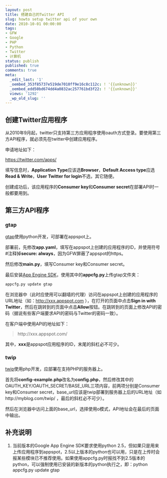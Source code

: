 ```yaml
---
layout: post
title: 搭建自己的Twitter API
slug: howto setup twitter api of your own
date: 2010-10-01 00:00:00
tags:
- GFW
- Google
- PHP
- Python
- Twitter
- 计算机
status: publish
published: true
comments: true
meta:
  _edit_last: '1'
  _oembed_353f85737e519de7010ff9e16c8c112c: ! '{{unknown}}'
  _oembed_edd50bd674dd4a0832ac257761bd3f22: ! '{{unknown}}'
  views: '1292'
  _wp_old_slug: ''
---
```

<h2> 创建Twitter应用程序 </h2>

从2010年9月起，twitter只支持第三方应用程序使用oauth方式登录。要使用第三方API程序，就必须先在twitter中创建应用程序。

申请地址如下：

https://twitter.com/apps/

填写信息时，<b>Application Type</b>应该选<b>Browser</b>，<b>Default Access type</b>应选<b>Read & Write</b>，<b>User Twitter for login</b>不选，其它随便。

创建成功后，该应用程序的<b>Consumer key</b>和<b>Consumer secret</b>在部署API时一般都要用到。

<h2> 第三方API程序 </h2>

<h3> gtap </h3>

<a href="http://code.google.com/p/gtap/">gtap</a>使用python开发，可部署在appspot上。

部署前，先修改<b>app.yaml</b>，填写在appspot上创建的应用程序的ID，并使用符号#注释掉<b>secure: always</b>，因为GFW屏蔽了appspot的https。

然后修改<b>main.py</b>，填写Consumer key和Consumer secret。

最后安装<a href="http://code.google.com/intl/zh-CN/appengine/downloads.html">App Engine SDK</a>，使用其中的<b>appcfg.py</b>上传gtap文件夹：

```bash
appcfg.py update gtap
```

在浏览器中（此时应使用可以翻墙的代理）访问在appspot上创建的应用程序的URL地址（如：http://xxx.appspot.com ），在打开的页面中点击<b>Sign in with Twitter</b>，然后在跳转到的页面中点击<b>Allow</b>按钮。在跳转到的页面上修改API的密码（据说有些客户端要求API的密码与Twitter的密码一致）。

在客户端中使用API的地址如下：

<blockquote>
http://xxx.appspot.com/
</blockquote>

其中，<b>xxx</b>是appspot应用程序的ID，末尾的斜杠必不可少。

<h3> twip </h3>

<a href="http://code.google.com/p/twip/">twip</a>使用php开发，应部署在支持PHP的服务器上。

首先将<b>config-example.php</b>改名为<b>config.php</b>，然后修改其中的OAUTH_KEY/OAUTH_SECRET/BASE_URL三项内容，前两项分别是Consumer key和Consumer secret，base_url应该是twip部署到服务器上后的URL地址（如http://myblog.com/twip/ ，最后的斜杠必不可少）。

然后在浏览器中访问上面的base_url，选择使用o模式，API地址会在最后的页面中输出。

<h2> 补充说明 </h2>

<ol>
<li>当前版本的Google App Engine SDK要求使用python 2.5，但如果只是用来上传应用程序到appspot，2.5以上版本的python也可以用，只是在上传时会报某些模块已不推荐使用。如果使用appcfg.py时报找不到2.5版本的python，可以强制使用已安装的新版本的python执行之，即：python appcfg.py update gtap</li>
</ol>
